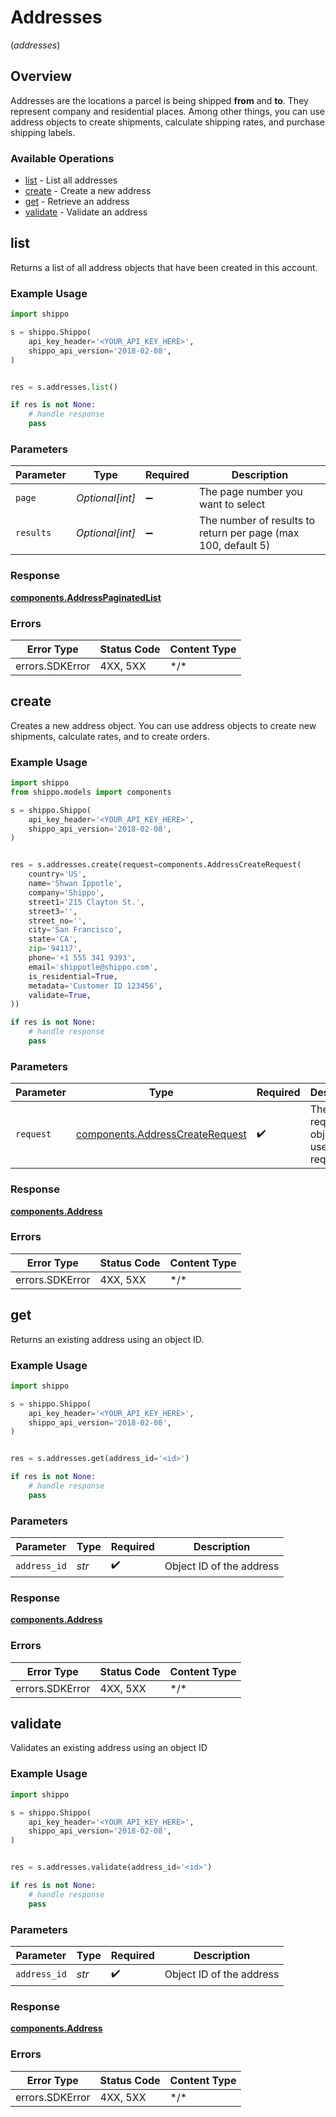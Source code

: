 # Addresses
(*addresses*)

## Overview

Addresses are the locations a parcel is being shipped **from** and **to**. They represent company and residential places. Among other things, you can use address objects to create shipments, calculate shipping rates, and purchase shipping labels.
<SchemaDefinition schemaRef="#/components/schemas/Address"/>

### Available Operations

* [list](#list) - List all addresses
* [create](#create) - Create a new address
* [get](#get) - Retrieve an address
* [validate](#validate) - Validate an address

## list

Returns a list of all address objects that have been created in this account.

### Example Usage

```python
import shippo

s = shippo.Shippo(
    api_key_header='<YOUR_API_KEY_HERE>',
    shippo_api_version='2018-02-08',
)


res = s.addresses.list()

if res is not None:
    # handle response
    pass

```

### Parameters

| Parameter                                                     | Type                                                          | Required                                                      | Description                                                   |
| ------------------------------------------------------------- | ------------------------------------------------------------- | ------------------------------------------------------------- | ------------------------------------------------------------- |
| `page`                                                        | *Optional[int]*                                               | :heavy_minus_sign:                                            | The page number you want to select                            |
| `results`                                                     | *Optional[int]*                                               | :heavy_minus_sign:                                            | The number of results to return per page (max 100, default 5) |

### Response

**[components.AddressPaginatedList](../../models/components/addresspaginatedlist.md)**

### Errors

| Error Type      | Status Code     | Content Type    |
| --------------- | --------------- | --------------- |
| errors.SDKError | 4XX, 5XX        | \*/\*           |

## create

Creates a new address object. You can use address objects to create new shipments, calculate rates, and to create orders.

### Example Usage

```python
import shippo
from shippo.models import components

s = shippo.Shippo(
    api_key_header='<YOUR_API_KEY_HERE>',
    shippo_api_version='2018-02-08',
)


res = s.addresses.create(request=components.AddressCreateRequest(
    country='US',
    name='Shwan Ippotle',
    company='Shippo',
    street1='215 Clayton St.',
    street3='',
    street_no='',
    city='San Francisco',
    state='CA',
    zip='94117',
    phone='+1 555 341 9393',
    email='shippotle@shippo.com',
    is_residential=True,
    metadata='Customer ID 123456',
    validate=True,
))

if res is not None:
    # handle response
    pass

```

### Parameters

| Parameter                                                                          | Type                                                                               | Required                                                                           | Description                                                                        |
| ---------------------------------------------------------------------------------- | ---------------------------------------------------------------------------------- | ---------------------------------------------------------------------------------- | ---------------------------------------------------------------------------------- |
| `request`                                                                          | [components.AddressCreateRequest](../../models/components/addresscreaterequest.md) | :heavy_check_mark:                                                                 | The request object to use for the request.                                         |

### Response

**[components.Address](../../models/components/address.md)**

### Errors

| Error Type      | Status Code     | Content Type    |
| --------------- | --------------- | --------------- |
| errors.SDKError | 4XX, 5XX        | \*/\*           |

## get

Returns an existing address using an object ID.

### Example Usage

```python
import shippo

s = shippo.Shippo(
    api_key_header='<YOUR_API_KEY_HERE>',
    shippo_api_version='2018-02-08',
)


res = s.addresses.get(address_id='<id>')

if res is not None:
    # handle response
    pass

```

### Parameters

| Parameter                | Type                     | Required                 | Description              |
| ------------------------ | ------------------------ | ------------------------ | ------------------------ |
| `address_id`             | *str*                    | :heavy_check_mark:       | Object ID of the address |

### Response

**[components.Address](../../models/components/address.md)**

### Errors

| Error Type      | Status Code     | Content Type    |
| --------------- | --------------- | --------------- |
| errors.SDKError | 4XX, 5XX        | \*/\*           |

## validate

Validates an existing address using an object ID

### Example Usage

```python
import shippo

s = shippo.Shippo(
    api_key_header='<YOUR_API_KEY_HERE>',
    shippo_api_version='2018-02-08',
)


res = s.addresses.validate(address_id='<id>')

if res is not None:
    # handle response
    pass

```

### Parameters

| Parameter                | Type                     | Required                 | Description              |
| ------------------------ | ------------------------ | ------------------------ | ------------------------ |
| `address_id`             | *str*                    | :heavy_check_mark:       | Object ID of the address |

### Response

**[components.Address](../../models/components/address.md)**

### Errors

| Error Type      | Status Code     | Content Type    |
| --------------- | --------------- | --------------- |
| errors.SDKError | 4XX, 5XX        | \*/\*           |